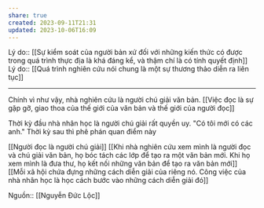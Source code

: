 ```yaml
---
share: true
created: 2023-09-11T21:31
updated: 2023-10-06T16:09
---
```

Lý do:: [[Sự kiểm soát của người bản xứ đối với những kiến thức có được trong quá trình thực địa là khá đáng kể, và thậm chí là có tính quyết định]]
Lý do:: [[Quá trình nghiên cứu nói chung là một sự thương thảo diễn ra liên tục]] 

---

Chính vì như vậy, nhà nghiên cứu là người chú giải văn bản. [[Việc đọc là sự gặp gỡ, giao thoa của thế giới của văn bản và thế giới của người đọc]]

Thời kỳ đầu nhà nhân học là người chú giải rất quyền uy. "Có tôi mới có các anh." Thời kỳ sau thì phê phán quan điểm này

[[Người đọc là người chú giải]]
[[Khi nhà nghiên cứu xem mình là người đọc và chú giải văn bản, họ bóc tách các lớp để tạo ra một văn bản mới. Khi họ xem mình là đưa thư, họ kết nối những văn bản để tạo ra văn bản mới]]
[[Mỗi xã hội chứa đựng những cách diễn giải của riêng nó. Công việc của nhà nhân học là học cách bước vào những cách diễn giải đó]] 

Nguồn:: [[Nguyễn Đức Lộc]]
